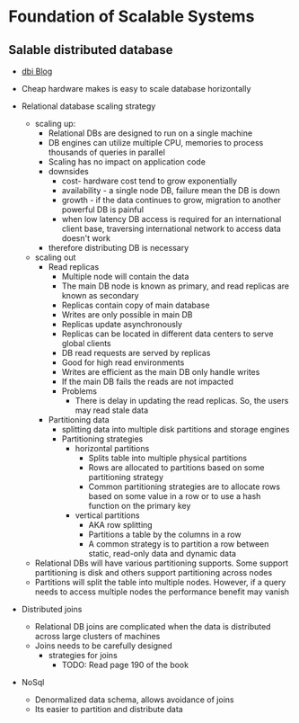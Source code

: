 # Foundation of Scalable Systems

## Salable distributed database

- [dbi Blog](https://www.dbi-services.com/blog/the-myth-of-nosql-vs-rdbms-joins-dont-scale/)

- Cheap hardware makes is easy to scale database horizontally
- Relational database scaling strategy
  - scaling up:
    - Relational DBs are designed to run on a single machine
    - DB engines can utilize multiple CPU, memories to process thousands of queries in parallel
    - Scaling has no impact on application code
    - downsides
      - cost- hardware cost tend to grow exponentially
      - availability - a single node DB, failure mean the DB is down
      - growth - if the data continues to grow, migration to another powerful DB is painful
      - when low latency DB access is required for an international client base, traversing international network to access data doesn't work
    - therefore distributing DB is necessary
  - scaling out
    - Read replicas
      - Multiple node will contain the data
      - The main DB node is known as primary, and read replicas are known as secondary
      - Replicas contain copy of main database
      - Writes are only possible in main DB
      - Replicas update asynchronously
      - Replicas can be located in different data centers to serve global clients
      - DB read requests are served by replicas
      - Good for high read environments
      - Writes are efficient as the main DB only handle writes
      - If the main DB fails the reads are not impacted
      - Problems
        - There is delay in updating the read replicas. So, the users may read stale data
    - Partitioning data
      - splitting data into multiple disk partitions and storage engines
      - Partitioning strategies
        - horizontal partitions
          - Splits table into multiple physical partitions
          - Rows are allocated to partitions based on some partitioning strategy
          - Common partitioning strategies are to allocate rows based on some value in a row or to use a hash function on the primary key
        - vertical partitions
          - AKA row splitting
          - Partitions a table by the columns in a row
          - A common strategy is to partition a row between static, read-only data and dynamic data
  - Relational DBs will have various partitioning supports. Some support partitioning is disk and others support partitioning across nodes
  - Partitions will split the table into multiple nodes. However, if a query needs to access multiple nodes the performance benefit may vanish
- Distributed joins
  - Relational DB joins are complicated when the data is distributed across large clusters of machines
  - Joins needs to be carefully designed
    - strategies for joins
      - TODO: Read page 190 of the book
- NoSql
  - Denormalized data schema, allows avoidance of joins
  - Its easier to partition and distribute data
